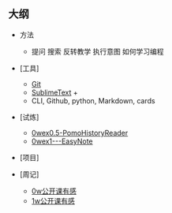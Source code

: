 ## 大纲

- 方法
	+ 提问 搜索 反转教学 执行意图 如何学习编程
- [工具]
	+ [Git](0MOOC/git.md)
    + [SublimeText](0MOOC/SublimeText.md) + 
	+ CLI, Github, python, Markdown, cards
- [试炼]
	+ [0wex0.5-PomoHistoryReader](_src/om2py0w/0wex0dot5/README.md)
	+ [0wex1---EasyNote](_src/om2py0w/0wex1/README.md)
- [项目]

- [周记]
    + [0w公开课有感](0MOOC/0wd4-notes.md)
    + [1w公开课有感](0MOOC/1wd4-notes.md)

